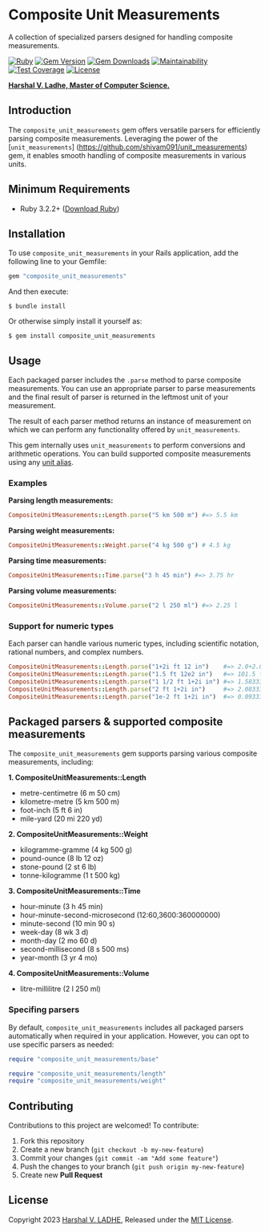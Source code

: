 # Composite Unit Measurements

A collection of specialized parsers designed for handling composite measurements.

[![Ruby](https://github.com/shivam091/composite_unit_measurements/actions/workflows/main.yml/badge.svg)](https://github.com/shivam091/composite_unit_measurements/actions/workflows/main.yml)
[![Gem Version](https://badge.fury.io/rb/composite_unit_measurements.svg)](https://badge.fury.io/rb/composite_unit_measurements)
[![Gem Downloads](https://img.shields.io/gem/dt/composite_unit_measurements.svg)](http://rubygems.org/gems/composite_unit_measurements)
[![Maintainability](https://api.codeclimate.com/v1/badges/94e13b43cdd19e6c462c/maintainability)](https://codeclimate.com/github/shivam091/composite_unit_measurements/maintainability)
[![Test Coverage](https://api.codeclimate.com/v1/badges/94e13b43cdd19e6c462c/test_coverage)](https://codeclimate.com/github/shivam091/composite_unit_measurements/test_coverage)
[![License](https://img.shields.io/badge/License-MIT-blue.svg)](https://github.com/shivam091/composite_unit_measurements/blob/main/LICENSE)

**[Harshal V. Ladhe, Master of Computer Science.](https://shivam091.github.io)**

## Introduction

The `composite_unit_measurements` gem offers versatile parsers for efficiently
parsing composite measurements. Leveraging the power of the [`unit_measurements`]
(https://github.com/shivam091/unit_measurements) gem,
it enables smooth handling of composite measurements in various units.

## Minimum Requirements

* Ruby 3.2.2+ ([Download Ruby](https://www.ruby-lang.org/en/downloads/branches/))

## Installation

To use `composite_unit_measurements` in your Rails application, add the
following line to your Gemfile:

```ruby
gem "composite_unit_measurements"
```

And then execute:

`$ bundle install`

Or otherwise simply install it yourself as:

`$ gem install composite_unit_measurements`

## Usage

Each packaged parser includes the `.parse` method to parse composite measurements.
You can use an appropriate parser to parse measurements and the final result of
parser is returned in the leftmost unit of your measurement.

The result of each parser method returns an instance of measurement on which we
can perform any functionality offered by `unit_measurements`.

This gem internally uses `unit_measurements` to perform conversions and arithmetic
operations. You can build supported composite measurements using any
[unit alias](https://github.com/shivam091/unit_measurements/blob/main/units.md).

### Examples

**Parsing length measurements:**

```ruby
CompositeUnitMeasurements::Length.parse("5 km 500 m") #=> 5.5 km
```

**Parsing weight measurements:**

```ruby
CompositeUnitMeasurements::Weight.parse("4 kg 500 g") # 4.5 kg
```

**Parsing time measurements:**

```ruby
CompositeUnitMeasurements::Time.parse("3 h 45 min") #=> 3.75 hr
```

**Parsing volume measurements:**

```ruby
CompositeUnitMeasurements::Volume.parse("2 l 250 ml") #=> 2.25 l
```

### Support for numeric types

Each parser can handle various numeric types, including scientific notation,
rational numbers, and complex numbers.

```ruby
CompositeUnitMeasurements::Length.parse("1+2i ft 12 in")    #=> 2.0+2.0i ft
CompositeUnitMeasurements::Length.parse("1.5 ft 12e2 in")   #=> 101.5 ft
CompositeUnitMeasurements::Length.parse("1 1/2 ft 1+2i in") #=> 1.5833333333333333+0.16666666666666669i ft
CompositeUnitMeasurements::Length.parse("2 ft 1+2i in")     #=> 2.0833333333333335+0.16666666666666669i ft
CompositeUnitMeasurements::Length.parse("1e-2 ft 1+2i in")  #=> 0.09333333333333334+0.16666666666666669i ft
```

## Packaged parsers & supported composite measurements

The `composite_unit_measurements` gem supports parsing various composite measurements,
including:

**1. CompositeUnitMeasurements::Length**
- metre-centimetre (6 m 50 cm)
- kilometre-metre (5 km 500 m)
- foot-inch (5 ft 6 in)
- mile-yard (20 mi 220 yd)

**2. CompositeUnitMeasurements::Weight**
- kilogramme-gramme (4 kg 500 g)
- pound-ounce (8 lb 12 oz)
- stone-pound (2 st 6 lb)
- tonne-kilogramme (1 t 500 kg)

**3. CompositeUnitMeasurements::Time**
- hour-minute (3 h 45 min)
- hour-minute-second-microsecond (12:60,3600:360000000)
- minute-second (10 min 90 s)
- week-day (8 wk 3 d)
- month-day (2 mo 60 d)
- second-millisecond (8 s 500 ms)
- year-month (3 yr 4 mo)

**4. CompositeUnitMeasurements::Volume**
- litre-millilitre (2 l 250 ml)

### Specifing parsers

By default, `composite_unit_measurements` includes all packaged parsers automatically
when required in your application. However, you can opt to use specific parsers as
needed:

```ruby
require "composite_unit_measurements/base"

require "composite_unit_measurements/length"
require "composite_unit_measurements/weight"
```

## Contributing

Contributions to this project are welcomed! To contribute:

1. Fork this repository
2. Create a new branch (`git checkout -b my-new-feature`)
3. Commit your changes (`git commit -am "Add some feature"`)
4. Push the changes to your branch (`git push origin my-new-feature`)
5. Create new **Pull Request**

## License

Copyright 2023 [Harshal V. LADHE](https://shivam091.github.io), Released under the [MIT License](http://opensource.org/licenses/MIT).
